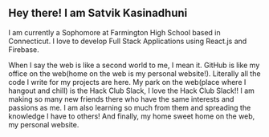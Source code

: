 ## Hey there! I am Satvik Kasinadhuni
I am currently a Sophomore at Farmington High School based in Connecticut. I love to develop Full Stack Applications using React.js and Firebase.

When I say the web is like a second world to me, I mean it. GitHub is like my office on the web(home on the web is my personal website!). Literally all the code I write for my projects are here. My park on the web(place where I hangout and chill) is the Hack Club Slack, I love the Hack Club Slack!! I am making so many new friends there who have the same interests and passions as me. I am also learning so much from them and spreading the knowledge I have to others! And finally, my home sweet home on the web, my personal website. 


<!--
**KasinadhuniProgrammer/KasinadhuniProgrammer** is a ✨ _special_ ✨ repository because its `README.md` (this file) appears on your GitHub profile.
